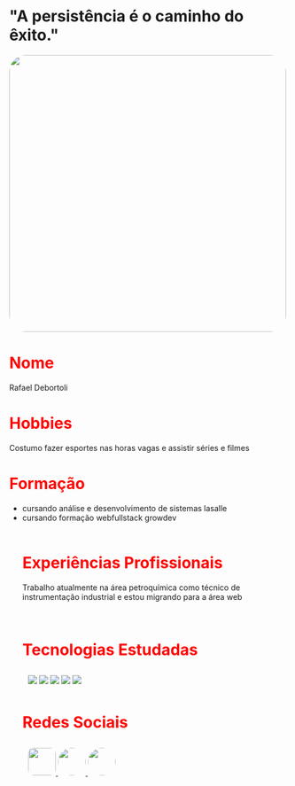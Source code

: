 <h1>"A persistência é o caminho do êxito."</h1>

</h1><img src="https://tse4.mm.bing.net/th?id=OIP.NJtqPn99HZkIENz17ten6wHaFj&pid=Api&P=0&w=238&h=179" style="width:500px; border-radius:30px 30px 30px
30px;">

<h1 style="color:red">Nome</h1>
<p>Rafael Debortoli</p>

<h1 style="color:red">Hobbies</h1>
<p>Costumo fazer esportes nas horas vagas e assistir séries e filmes</p>

<h1 style="color:red;">Formação</h1>
<ul>
    <li>cursando análise e desenvolvimento de sistemas lasalle</li>
    <li>cursando formação webfullstack growdev</li>
<br>

<h1 style="color:red">Experiências Profissionais</h1>
<p>Trabalho atualmente na área petroquímica como técnico de instrumentação industrial e estou migrando para a área web</p>
<br>

<H1 style="color:red">Tecnologias Estudadas</H1>

<div style="padding:10px;">
<img src="https://icongr.am/devicon/css3-original.svg?size=50&color=000000">
<img src="https://icongr.am/devicon/html5-original.svg?size=50&color=000000">
<img src="https://icongr.am/devicon/javascript-original.svg?size=50&color=000000">
<img src="https://icongr.am/devicon/typescript-original.svg?size=50&color=000000">
<img src="https://icongr.am/devicon/git-original.svg?size=50&color=000000">
</div>

<h1 style="color:red">Redes Sociais</h1>

<div style="padding:10px;">
<a href="https://icongr.am/devicon/linkedin-original.svg?size=120&color=000000" target="_blank" ><img src="https://tse1.mm.bing.net/th?id=OIP.ozDiSGJlUqI6815cRlJiNAHaHa&pid=Api&rs=1&c=1&qlt=95&w=121&h=121" style="width:50px;  border-radius:10px;">
<a href="https://www.instagram.com/debortolirafael25/" target="_blank" ><img src="https://tse1.mm.bing.net/th?id=OIP.Nfyh9yL-Oc4-Yt630pXJSgHaHL&pid=Api&P=0&w=182&h=176" style="width:50px; border-radius:30px;">
<a href="https://www.facebook.com/rafael.debortoli.25/" target="_blank" ><img src="https://tse1.mm.bing.net/th?id=OIP.PA2kREVfZLR4uiP3jBUP3wHaHJ&pid=Api&rs=1&c=1&qlt=95&w=122&h=118" style="width:50px;  border-radius:900px;">

</div>
